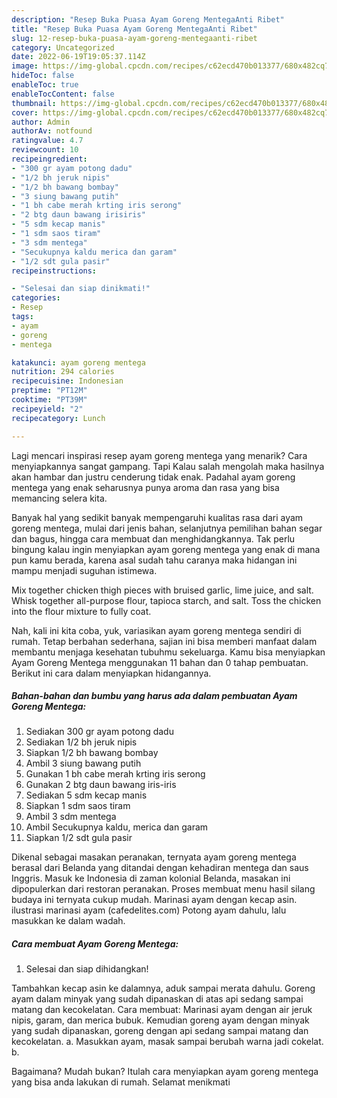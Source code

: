 ```yaml
---
description: "Resep Buka Puasa Ayam Goreng MentegaAnti Ribet"
title: "Resep Buka Puasa Ayam Goreng MentegaAnti Ribet"
slug: 12-resep-buka-puasa-ayam-goreng-mentegaanti-ribet
category: Uncategorized
date: 2022-06-19T19:05:37.114Z
image: https://img-global.cpcdn.com/recipes/c62ecd470b013377/680x482cq70/ayam-goreng-mentega-foto-resep-utama.jpg
hideToc: false
enableToc: true
enableTocContent: false
thumbnail: https://img-global.cpcdn.com/recipes/c62ecd470b013377/680x482cq70/ayam-goreng-mentega-foto-resep-utama.jpg
cover: https://img-global.cpcdn.com/recipes/c62ecd470b013377/680x482cq70/ayam-goreng-mentega-foto-resep-utama.jpg
author: Admin
authorAv: notfound
ratingvalue: 4.7
reviewcount: 10
recipeingredient:
- "300 gr ayam potong dadu"
- "1/2 bh jeruk nipis"
- "1/2 bh bawang bombay"
- "3 siung bawang putih"
- "1 bh cabe merah krting iris serong"
- "2 btg daun bawang irisiris"
- "5 sdm kecap manis"
- "1 sdm saos tiram"
- "3 sdm mentega"
- "Secukupnya kaldu merica dan garam"
- "1/2 sdt gula pasir"
recipeinstructions:

- "Selesai dan siap dinikmati!"
categories:
- Resep
tags:
- ayam
- goreng
- mentega

katakunci: ayam goreng mentega 
nutrition: 294 calories
recipecuisine: Indonesian
preptime: "PT12M"
cooktime: "PT39M"
recipeyield: "2"
recipecategory: Lunch

---
```



Lagi mencari inspirasi resep ayam goreng mentega yang menarik? Cara menyiapkannya sangat gampang. Tapi Kalau salah mengolah maka hasilnya akan hambar dan justru cenderung tidak enak. Padahal ayam goreng mentega yang enak seharusnya punya aroma dan rasa yang bisa memancing selera kita.


Banyak hal yang sedikit banyak mempengaruhi kualitas rasa dari ayam goreng mentega, mulai dari jenis bahan, selanjutnya pemilihan bahan segar dan bagus, hingga cara membuat dan menghidangkannya. Tak perlu bingung kalau ingin menyiapkan ayam goreng mentega yang enak di mana pun kamu berada, karena asal sudah tahu caranya maka hidangan ini mampu menjadi suguhan istimewa.

Mix together chicken thigh pieces with bruised garlic, lime juice, and salt. Whisk together all-purpose flour, tapioca starch, and salt. Toss the chicken into the flour mixture to fully coat.


Nah, kali ini kita coba, yuk, variasikan ayam goreng mentega sendiri di rumah. Tetap berbahan sederhana, sajian ini bisa memberi manfaat dalam membantu menjaga kesehatan tubuhmu sekeluarga. Kamu bisa menyiapkan Ayam Goreng Mentega menggunakan 11 bahan dan 0 tahap pembuatan. Berikut ini cara dalam menyiapkan hidangannya.

<!--inarticleads1-->

##### Bahan-bahan dan bumbu yang harus ada dalam pembuatan Ayam Goreng Mentega:

1. Sediakan 300 gr ayam potong dadu
1. Sediakan 1/2 bh jeruk nipis
1. Siapkan 1/2 bh bawang bombay
1. Ambil 3 siung bawang putih
1. Gunakan 1 bh cabe merah krting iris serong
1. Gunakan 2 btg daun bawang iris-iris
1. Sediakan 5 sdm kecap manis
1. Siapkan 1 sdm saos tiram
1. Ambil 3 sdm mentega
1. Ambil Secukupnya kaldu, merica dan garam
1. Siapkan 1/2 sdt gula pasir


Dikenal sebagai masakan peranakan, ternyata ayam goreng mentega berasal dari Belanda yang ditandai dengan kehadiran mentega dan saus Inggris. Masuk ke Indonesia di zaman kolonial Belanda, masakan ini dipopulerkan dari restoran peranakan. Proses membuat menu hasil silang budaya ini ternyata cukup mudah. Marinasi ayam dengan kecap asin. ilustrasi marinasi ayam (cafedelites.com) Potong ayam dahulu, lalu masukkan ke dalam wadah. 

<!--inarticleads2-->

##### Cara membuat Ayam Goreng Mentega:


1. Selesai dan siap dihidangkan!

Tambahkan kecap asin ke dalamnya, aduk sampai merata dahulu. Goreng ayam dalam minyak yang sudah dipanaskan di atas api sedang sampai matang dan kecokelatan. Cara membuat: Marinasi ayam dengan air jeruk nipis, garam, dan merica bubuk. Kemudian goreng ayam dengan minyak yang sudah dipanaskan, goreng dengan api sedang sampai matang dan kecokelatan. a. Masukkan ayam, masak sampai berubah warna jadi cokelat. b. 

Bagaimana? Mudah bukan? Itulah cara menyiapkan ayam goreng mentega yang bisa anda lakukan di rumah. Selamat menikmati
